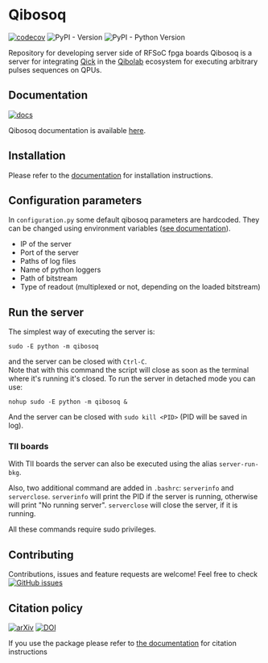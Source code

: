 # Qibosoq

[![codecov](https://codecov.io/gh/qiboteam/qibosoq/branch/main/graph/badge.svg?token=1EKZKVEVX0)](https://codecov.io/gh/qiboteam/qibosoq)
![PyPI - Version](https://img.shields.io/pypi/v/qibosoq)
![PyPI - Python Version](https://img.shields.io/pypi/pyversions/qibosoq)


Repository for developing server side of RFSoC fpga boards
Qibosoq is a server for integrating [Qick](https://github.com/openquantumhardware/qick) in the [Qibolab](https://github.com/qiboteam/qibolab) ecosystem
for executing arbitrary pulses sequences on QPUs.

## Documentation

[![docs](https://github.com/qiboteam/qibosoq/actions/workflows/publish.yml/badge.svg)](https://qibo.science/qibosoq/stable/)

Qibosoq documentation is available [here](https://qibo.science/qibosoq/stable/).


## Installation
Please refer to the [documentation](https://qibo.science/qibosoq/stable/getting-started/installation.html) for installation instructions.

## Configuration parameters

In `configuration.py` some default qibosoq parameters are hardcoded. They can be changed using environment variables ([see documentation](https://qibo.science/qibosoq/stable/getting-started/usage.html)).

* IP of the server
* Port of the server
* Paths of log files
* Name of python loggers
* Path of bitstream
* Type of readout (multiplexed or not, depending on the loaded bitstream)

## Run the server

The simplest way of executing the server is:
```
sudo -E python -m qibosoq
```
and the server can be closed with `Ctrl-C`.\
Note that with this command the script will close as soon as the terminal where it's running it's closed.
To run the server in detached mode you can use:

```
nohup sudo -E python -m qibosoq &
```
And the server can be closed with `sudo kill <PID>` (PID will be saved in log).

### TII boards

With TII boards the server can also be executed using the alias `server-run-bkg`.

Also, two additional command are added in `.bashrc`: `serverinfo` and `serverclose`.
`serverinfo` will print the PID if the server is running, otherwise will print "No running server".
`serverclose` will close the server, if it is running.

All these commands require sudo privileges.

## Contributing

Contributions, issues and feature requests are welcome!
Feel free to check
<a href="https://github.com/qiboteam/qibosoq/issues"><img alt="GitHub issues" src="https://img.shields.io/github/issues-closed/qiboteam/qibosoq"/></a>

## Citation policy
[![arXiv](https://img.shields.io/badge/arXiv-2310.05851-b31b1b.svg)](https://arxiv.org/abs/2310.05851)
[![DOI](https://zenodo.org/badge/567203263.svg)](https://zenodo.org/badge/latestdoi/567203263)



If you use the package please refer to [the documentation](https://qibo.science/qibo/stable/appendix/citing-qibo.html#publications) for citation instructions
